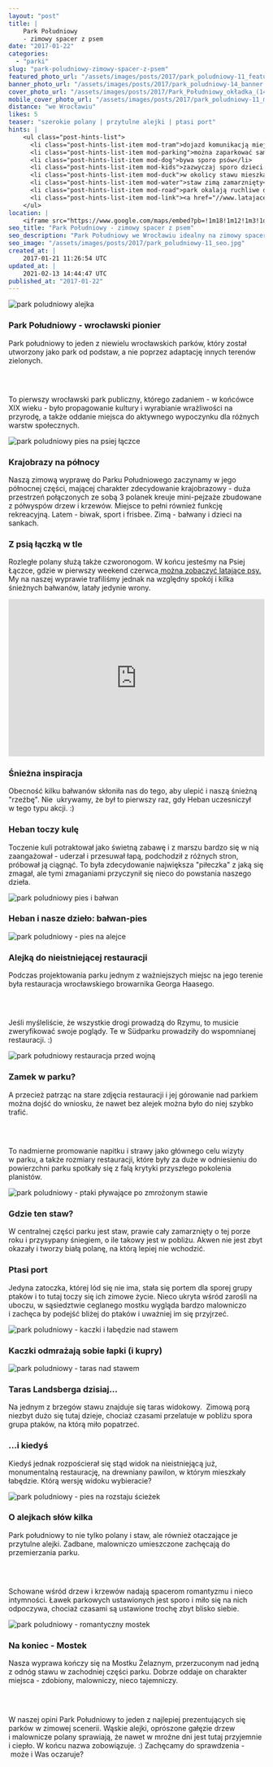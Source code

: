 ```yaml
---
layout: "post"
title: |
    Park Południowy
    - zimowy spacer z psem
date: "2017-01-22"
categories:
  - "parki"
slug: "park-poludniowy-zimowy-spacer-z-psem"
featured_photo_url: "/assets/images/posts/2017/park_poludniowy-11_featured.jpg"
banner_photo_url: "/assets/images/posts/2017/park_poludniowy-14_banner.jpg"
cover_photo_url: "/assets/images/posts/2017/Park_Południowy_okładka_(14_of_1)_cover.jpg"
mobile_cover_photo_url: "/assets/images/posts/2017/park_poludniowy-11_mobile_cover.jpg"
distance: "we Wrocławiu"
likes: 5
teaser: "szerokie polany | przytulne alejki | ptasi port"
hints: |
    <ul class="post-hints-list">
      <li class="post-hints-list-item mod-tram">dojazd komunikacją miejską<br><a href="//jakdojade.pl?tn=Park+Po%C5%82udniowy&td=&tc=51.07582:17.00998&cid=2000" target="_blank">sprawdź na jakdojadę.pl</a></li>
      <li class="post-hints-list-item mod-parking">można zaparkować samochód wzdłuż ulic Sudeckiej, Kutnowskiej, na parkingu przy Waligórskiego</li>
      <li class="post-hints-list-item mod-dog">bywa sporo psów</li>
      <li class="post-hints-list-item mod-kids">zazwyczaj sporo dzieci i dorosłych</li>
      <li class="post-hints-list-item mod-duck">w okolicy stawu mieszka dużo kaczek</li>
      <li class="post-hints-list-item mod-water">staw zimą zamarznięty</li>
      <li class="post-hints-list-item mod-road">park okalają ruchliwe drogi - Sudecka i Powstańców Śląskich</li>
      <li class="post-hints-list-item mod-link"><a href="//www.latajacepsy.org" target="_blank">w pierwszy weekend czerwca zawody latających psów</a></li>
    </ul>
location: |
    <iframe src="https://www.google.com/maps/embed?pb=!1m18!1m12!1m3!1d56719.80402294871!2d16.981960752829348!3d51.077366919704!2m3!1f0!2f0!3f0!3m2!1i1024!2i768!4f13.1!3m3!1m2!1s0x470fc24984f3d979%3A0x7f2e9ac4e77f7731!2sPark+Po%C5%82udniowy!5e0!3m2!1sen!2spl!4v1485033645867"></iframe>
seo_title: "Park Południowy - zimowy spacer z psem"
seo_description: "Park Południowy we Wrocławiu idealny na zimowy spacer z psem. Szerokie polany, przytulne alejki i zatoczka pełna kaczek. Zobacz, jak wygląda zima w Parku Południowym."
seo_image: "/assets/images/posts/2017/park_poludniowy-11_seo.jpg"
created_at: |
    2017-01-21 11:26:54 UTC
updated_at: |
    2021-02-13 14:44:47 UTC
published_at: "2017-01-22"
---
```


<section class="post-section">
  <div class="post-section-photo">
    <img src="{{ '/assets/images/posts/2017/park_poludniowy-1.jpg' | relative_url }}" alt="park poludniowy alejka">
  </div>
  <div class="post-section-wrapper">
    <section class="post-section-content">
      <h1>Park Południowy -&nbsp;wrocławski pionier</h1>
      <p>Park południowy to jeden z&nbsp;niewielu wrocławskich parków, który został utworzony jako park od podstaw, a&nbsp;nie poprzez adaptację innych terenów zielonych.&nbsp;</p>
    </section>
    <section class="post-section-content">
      <h1><br></h1>
      <p>To pierwszy wrocławski park publiczny, którego zadaniem -&nbsp;w końcówce XIX wieku -&nbsp;było propagowanie kultury i&nbsp;wyrabianie wrażliwości na przyrodę, a&nbsp;także oddanie miejsca do aktywnego wypoczynku dla różnych warstw społecznych.</p>
    </section>
  </div>
</section>
<section class="post-section">
  <div class="post-section-photo">
    <img src="{{ '/assets/images/posts/2017/park_poludniowy-2.jpg' | relative_url }}" alt="park poludniowy pies na psiej łączce">
  </div>
  <div class="post-section-wrapper">
    <section class="post-section-content">
      <h1>Krajobrazy na północy</h1>
      <p>Naszą zimową wyprawę do Parku Południowego zaczynamy w&nbsp;jego północnej części, mającej charakter zdecydowanie krajobrazowy -&nbsp;duża przestrzeń połączonych ze sobą 3&nbsp;polanek kreuje mini-pejzaże zbudowane z&nbsp;półwyspów drzew i&nbsp;krzewów. Miejsce to pełni również funkcję rekreacyjną. Latem -&nbsp;biwak, sport i&nbsp;frisbee. Zimą -&nbsp;bałwany i&nbsp;dzieci na sankach.</p>
    </section>
    <section class="post-section-content">
      <h1>Z psią łączką w&nbsp;tle</h1>
      <p>Rozległe polany służą także czworonogom. W&nbsp;końcu jesteśmy na Psiej Łączce, gdzie w&nbsp;pierwszy weekend czerwca<a href="//www.latajacepsy.org" target="_blank">&nbsp;można zobaczyć latające psy.</a> My na naszej wyprawie trafiliśmy jednak na względny spokój i&nbsp;kilka śnieżnych bałwanów, latały jedynie wrony.</p>
    </section>
  </div>
</section>
<section class="post-section">
  <div class="post-section-photo" style="position: relative;padding-bottom: 56.25%;padding-top: 25px;height: 0;">
    <iframe src="https://www.youtube.com/embed/XQPV2i3Q8rE?rel=0" frameborder="0" allowfullscreen style="position: absolute;top: 0;left: 0;width: 100%;height: 100%;"></iframe>
  </div>
  <div class="post-section-wrapper">
    <section class="post-section-content">
      <h1>Śnieżna inspiracja</h1>
      <p>Obecność kilku bałwanów skłoniła nas do tego, aby ulepić i&nbsp;naszą śnieżną "rzeźbę". Nie &nbsp;ukrywamy, że był to pierwszy raz, gdy Heban uczesniczył w&nbsp;tego typu akcji. :)</p>
    </section>
    <section class="post-section-content">
      <h1>Heban toczy kulę</h1>
      <p>Toczenie kuli potraktował jako świetną zabawę i&nbsp;z marszu bardzo się w&nbsp;nią zaangażował -&nbsp;uderzał i&nbsp;przesuwał łapą, podchodził z&nbsp;różnych stron, próbował ją ciągnąć. To była zdecydowanie największa "piłeczka" z&nbsp;jaką się zmagał, ale tymi zmaganiami przyczynił się nieco do powstania naszego dzieła.&nbsp;</p>
    </section>
  </div>
</section>
<section class="post-section">
  <div class="post-section-photo">
    <img src="{{ '/assets/images/posts/2017/park_poludniowy-4.jpg' | relative_url }}" alt="park poludniowy pies i&nbsp;bałwan">
  </div>
  <div class="post-section-wrapper">
    <section class="post-section-content mod-single">
      <h1>Heban i&nbsp;nasze dzieło: bałwan-pies</h1>
    </section>
  </div>
</section>
<section class="post-section">
  <div class="post-section-photo">
    <img src="{{ '/assets/images/posts/2017/park_poludniowy-7.jpg' | relative_url }}" alt="park poludniowy -&nbsp;pies na alejce">
  </div>
  <div class="post-section-wrapper">
    <section class="post-section-content">
      <h1>Alejką do nieistniejącej restauracji</h1>
      <p>Podczas projektowania parku jednym z&nbsp;ważniejszych miejsc na jego terenie była restauracja wrocławskiego browarnika Georga Haasego.&nbsp;</p>
    </section>
    <section class="post-section-content">
      <h1><br></h1>
      <p>Jeśli myśleliście, że wszystkie drogi prowadzą do Rzymu, to musicie zweryfikować swoje poglądy. Te w&nbsp;Südparku prowadziły do wspomnianej restauracji. :)</p>
    </section>
  </div>
</section>
<section class="post-section">
  <div class="post-section-photo">
    <img src="http://dolny-slask.org.pl/foto/29/29990.jpg" alt="park południowy restauracja przed wojną">
  </div>
  <div class="post-section-wrapper">
    <section class="post-section-content">
      <h1>Zamek w&nbsp;parku?</h1>
      <p>A przecież&nbsp;patrząc na stare zdjęcia restauracji i&nbsp;jej górowanie nad parkiem można dojść do wniosku, że nawet bez alejek można było do niej szybko trafić.</p>
    </section>
    <section class="post-section-content">
      <h1><br></h1>
      <p>To nadmierne promowanie napitku i&nbsp;strawy jako głównego celu wizyty w&nbsp;parku, a&nbsp;także rozmiary restauracji, które były za duże w&nbsp;odniesieniu do powierzchni parku spotkały się z&nbsp;falą krytyki przyszłego pokolenia planistów.</p>
    </section>
  </div>
</section>
<section class="post-section">
  <div class="post-section-photo">
    <img src="{{ '/assets/images/posts/2017/park_poludniowy-8.jpg' | relative_url }}" alt="park poludniowy -&nbsp;ptaki pływające po zmrożonym stawie">
  </div>
  <div class="post-section-wrapper">
    <section class="post-section-content">
      <h1>Gdzie ten staw?</h1>
      <p>W centralnej części parku jest staw, prawie cały zamarznięty o&nbsp;tej porze roku i&nbsp;przysypany śniegiem, o&nbsp;ile takowy jest w&nbsp;pobliżu. Akwen nie jest zbyt okazały i&nbsp;tworzy białą polanę, na którą lepiej nie wchodzić.</p>
    </section>
    <section class="post-section-content">
      <h1>Ptasi port</h1>
      <p>Jedyna zatoczka, której lód się nie ima, stała się portem dla sporej grupy ptaków i&nbsp;to tutaj toczy się ich zimowe życie. Nieco ukryta wśród zarośli na uboczu, w&nbsp;sąsiedztwie ceglanego mostku wygląda bardzo malowniczo i&nbsp;zachęca by podejść bliżej do ptaków i&nbsp;uważniej im się przyjrzeć.</p>
    </section>
  </div>
</section>
<section class="post-section">
  <div class="post-section-photo">
    <img src="{{ '/assets/images/posts/2017/park_poludniowy-9.jpg' | relative_url }}" alt="park poludniowy -&nbsp;kaczki i&nbsp;łabędzie nad stawem">
  </div>
  <div class="post-section-wrapper">
    <section class="post-section-content mod-single">
      <h1>Kaczki odmrażają sobie łapki (i kupry)</h1>
    </section>
  </div>
</section>
<section class="post-section">
  <div class="post-section-photo">
    <img src="{{ '/assets/images/posts/2017/park_poludniowy-10.jpg' | relative_url }}" alt="park poludniowy -&nbsp;taras nad stawem">
  </div>
  <div class="post-section-wrapper">
    <section class="post-section-content">
      <h1>Taras Landsberga dzisiaj...</h1>
      <p>Na jednym z&nbsp;brzegów stawu znajduje się taras widokowy. &nbsp;Zimową porą niezbyt dużo się tutaj dzieje, chociaż czasami przelatuje w&nbsp;pobliżu spora grupa ptaków, na którą miło popatrzeć.</p>
    </section>
    <section class="post-section-content">
      <h1>...i kiedyś</h1>
      <p>Kiedyś jednak rozpościerał się stąd widok na nieistniejącą już, monumentalną restaurację, na drewniany pawilon, w&nbsp;którym mieszkały łabędzie. Którą wersję widoku wybieracie?</p>
    </section>
  </div>
</section>
<section class="post-section">
  <div class="post-section-photo">
    <img src="{{ '/assets/images/posts/2017/park_poludniowy-6.jpg' | relative_url }}" alt="park poludniowy -&nbsp;pies na rozstaju ścieżek">
  </div>
  <div class="post-section-wrapper">
    <section class="post-section-content">
      <h1>O alejkach słów kilka</h1>
      <p>Park południowy to nie tylko polany i&nbsp;staw, ale również otaczające je przytulne alejki. Zadbane, malowniczo umieszczone zachęcają do przemierzania parku.</p>
    </section>
    <section class="post-section-content">
      <h1><br></h1>
      <p>Schowane wśród drzew i&nbsp;krzewów nadają spacerom romantyzmu i&nbsp;nieco intymności. Ławek parkowych ustawionych jest sporo i&nbsp;miło się na nich odpoczywa, chociaż czasami są ustawione trochę zbyt blisko siebie.</p>
    </section>
  </div>
</section>
<section class="post-section">
  <div class="post-section-photo">
    <img src="{{ '/assets/images/posts/2017/park_poludniowy-11.jpg' | relative_url }}" alt="park poludniowy -&nbsp;romantyczny mostek">
  </div>
  <div class="post-section-wrapper">
    <section class="post-section-content">
      <h1>Na koniec -&nbsp;Mostek</h1>
      <p>Nasza wyprawa kończy się na Mostku Żelaznym, przerzuconym nad jedną z&nbsp;odnóg stawu w&nbsp;zachodniej części parku. Dobrze oddaje on charakter miejsca -&nbsp;zdobiony, malowniczy, nieco tajemniczy.</p>
    </section>
    <section class="post-section-content">
      <h1><br></h1>
      <p>W naszej opini Park Południowy to jeden z&nbsp;najlepiej prezentujących się parków w&nbsp;zimowej scenerii. Wąskie alejki, oprószone gałęzie drzew i&nbsp;malownicze polany sprawiają, że nawet w&nbsp;mroźne dni jest tutaj przyjemnie i&nbsp;ciepło. W&nbsp;końcu nazwa zobowiązuje. :) Zachęcamy do sprawdzenia -&nbsp;może i&nbsp;Was oczaruje?</p>
    </section>
  </div>
</section>
